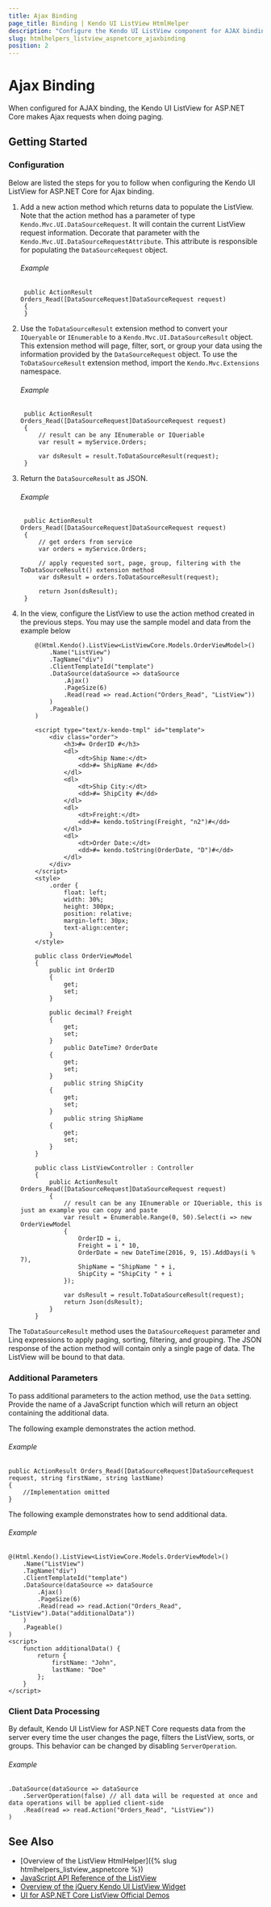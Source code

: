 ```yaml
---
title: Ajax Binding
page_title: Binding | Kendo UI ListView HtmlHelper
description: "Configure the Kendo UI ListView component for AJAX binding and easily enable client-data processing during AJAX binding."
slug: htmlhelpers_listview_aspnetcore_ajaxbinding
position: 2
---
```


# Ajax Binding

When configured for AJAX binding, the Kendo UI ListView for ASP.NET Core makes Ajax requests when doing paging.

## Getting Started

### Configuration

Below are listed the steps for you to follow when configuring the Kendo UI ListView for ASP.NET Core for Ajax binding.

1. Add a new action method which returns data to populate the ListView. Note that the action method has a parameter of type `Kendo.Mvc.UI.DataSourceRequest`. It will contain the current ListView request information. Decorate that parameter with the `Kendo.Mvc.UI.DataSourceRequestAttribute`. This attribute is responsible for populating the `DataSourceRequest` object.

    ###### Example

        public ActionResult Orders_Read([DataSourceRequest]DataSourceRequest request)
        {
        }

1. Use the `ToDataSourceResult` extension method to convert your `IQueryable` or `IEnumerable` to a `Kendo.Mvc.UI.DataSourceResult` object. This extension method will page, filter, sort, or group your data using the information provided by the `DataSourceRequest` object. To use the `ToDataSourceResult` extension method, import the `Kendo.Mvc.Extensions` namespace.

    ###### Example

        public ActionResult Orders_Read([DataSourceRequest]DataSourceRequest request)
        {
            // result can be any IEnumerable or IQueriable
            var result = myService.Orders;

            var dsResult = result.ToDataSourceResult(request);
        }

1. Return the `DataSourceResult` as JSON.

    ###### Example

        public ActionResult Orders_Read([DataSourceRequest]DataSourceRequest request)
        {
            // get orders from service
            var orders = myService.Orders;

            // apply requested sort, page, group, filtering with the ToDataSourceResult() extension method
            var dsResult = orders.ToDataSourceResult(request);

            return Json(dsResult);
        }

1. In the view, configure the ListView to use the action method created in the previous steps. You may use the sample model and data from the example below

    ```Razor
        @(Html.Kendo().ListView<ListViewCore.Models.OrderViewModel>()
            .Name("ListView")
            .TagName("div")
            .ClientTemplateId("template")
            .DataSource(dataSource => dataSource
                .Ajax()
                .PageSize(6)
                .Read(read => read.Action("Orders_Read", "ListView"))
            )
            .Pageable()
        )
    ```
    ```Template
        <script type="text/x-kendo-tmpl" id="template">
            <div class="order">
                <h3>#= OrderID #</h3>
                <dl>
                    <dt>Ship Name:</dt>
                    <dd>#= ShipName #</dd>
                </dl>
                <dl>
                    <dt>Ship City:</dt>
                    <dd>#= ShipCity #</dd>
                </dl>
                <dl>
                    <dt>Freight:</dt>
                    <dd>#= kendo.toString(Freight, "n2")#</dd>
                </dl>
                <dl>
                    <dt>Order Date:</dt>
                    <dd>#= kendo.toString(OrderDate, "D")#</dd>
                </dl>
            </div>
        </script>
        <style>
            .order {
                float: left;
                width: 30%;
                height: 300px;
                position: relative;
                margin-left: 30px;
                text-align:center;
            }
        </style>
    ```
    ```Model
        public class OrderViewModel
        {
            public int OrderID
            {
                get;
                set;
            }

            public decimal? Freight
            {
                get;
                set;
            }
                public DateTime? OrderDate
            {
                get;
                set;
            }
                public string ShipCity
            {
                get;
                set;
            }
                public string ShipName
            {
                get;
                set;
            }
        }
    ```
    ```Controller
        public class ListViewController : Controller
        {
            public ActionResult Orders_Read([DataSourceRequest]DataSourceRequest request)
            {
                // result can be any IEnumerable or IQueriable, this is just an example you can copy and paste
                var result = Enumerable.Range(0, 50).Select(i => new OrderViewModel
                {
                    OrderID = i,
                    Freight = i * 10,
                    OrderDate = new DateTime(2016, 9, 15).AddDays(i % 7),
                    ShipName = "ShipName " + i,
                    ShipCity = "ShipCity " + i
                });

                var dsResult = result.ToDataSourceResult(request);
                return Json(dsResult);
            }
        }
    ```

The `ToDataSourceResult` method uses the `DataSourceRequest` parameter and Linq expressions to apply paging, sorting, filtering, and grouping. The JSON response of the action method will contain only a single page of data. The ListView will be bound to that data.

### Additional Parameters

To pass additional parameters to the action method, use the `Data` setting. Provide the name of a JavaScript function which will return an object containing the additional data.

The following example demonstrates the action method.

###### Example

    public ActionResult Orders_Read([DataSourceRequest]DataSourceRequest request, string firstName, string lastName)
    {
        //Implementation omitted
    }


The following example demonstrates how to send additional data.

###### Example

    @(Html.Kendo().ListView<ListViewCore.Models.OrderViewModel>()
        .Name("ListView")
        .TagName("div")
        .ClientTemplateId("template")
        .DataSource(dataSource => dataSource
            .Ajax()
            .PageSize(6)
            .Read(read => read.Action("Orders_Read", "ListView").Data("additionalData"))
        )
        .Pageable()
    )
    <script>
        function additionalData() {
            return {
                firstName: "John",
                lastName: "Doe"
            };
        }
    </script>

### Client Data Processing

By default, Kendo UI ListView for ASP.NET Core requests data from the server every time the user changes the page, filters the ListView, sorts, or groups. This behavior
can be changed by disabling `ServerOperation`.

###### Example

    .DataSource(dataSource => dataSource
        .ServerOperation(false) // all data will be requested at once and data operations will be applied client-side
        .Read(read => read.Action("Orders_Read", "ListView"))
    )

## See Also

* [Overview of the ListView HtmlHelper]({% slug htmlhelpers_listview_aspnetcore %})
* [JavaScript API Reference of the ListView](http://docs.telerik.com/kendo-ui/api/javascript/ui/listview)
* [Overview of the jQuery Kendo UI ListView Widget](https://docs.telerik.com/kendo-ui/controls/data-management/listview/overview)
* [UI for ASP.NET Core ListView Official Demos](http://demos.telerik.com/aspnet-core/listview/index)
